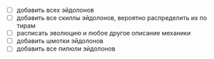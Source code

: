 - [ ] добавить всех эйдолонов
- [ ] добавить все скиллы эйдолонов, вероятно распределить их по тирам
- [ ] расписать эволюцию и любое другое описание механики
- [ ] добавить шмотки эйдолонов
- [ ] добавить все пилюли эйдолонов
